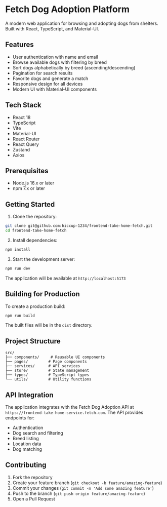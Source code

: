 # Fetch Dog Adoption Platform

A modern web application for browsing and adopting dogs from shelters. Built with React, TypeScript, and Material-UI.

## Features

- User authentication with name and email
- Browse available dogs with filtering by breed
- Sort dogs alphabetically by breed (ascending/descending)
- Pagination for search results
- Favorite dogs and generate a match
- Responsive design for all devices
- Modern UI with Material-UI components

## Tech Stack

- React 18
- TypeScript
- Vite
- Material-UI
- React Router
- React Query
- Zustand
- Axios

## Prerequisites

- Node.js 16.x or later
- npm 7.x or later

## Getting Started

1. Clone the repository:
```bash
git clone git@github.com:hiccup-1234/frontend-take-home-fetch.git
cd frontend-take-home-fetch
```

2. Install dependencies:
```bash
npm install
```

3. Start the development server:
```bash
npm run dev
```

The application will be available at `http://localhost:5173`

## Building for Production

To create a production build:

```bash
npm run build
```

The built files will be in the `dist` directory.

## Project Structure

```
src/
├── components/     # Reusable UI components
├── pages/         # Page components
├── services/      # API services
├── store/         # State management
├── types/         # TypeScript types
└── utils/         # Utility functions
```

## API Integration

The application integrates with the Fetch Dog Adoption API at `https://frontend-take-home-service.fetch.com`. The API provides endpoints for:

- Authentication
- Dog search and filtering
- Breed listing
- Location data
- Dog matching

## Contributing

1. Fork the repository
2. Create your feature branch (`git checkout -b feature/amazing-feature`)
3. Commit your changes (`git commit -m 'Add some amazing feature'`)
4. Push to the branch (`git push origin feature/amazing-feature`)
5. Open a Pull Request
